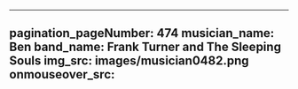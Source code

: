 ------
pagination_pageNumber: 474
musician_name: Ben
band_name: Frank Turner and The Sleeping Souls
img_src: images/musician0482.png
onmouseover_src: 
------
